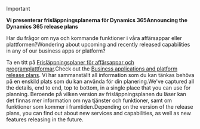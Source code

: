 > [!IMPORTANT]
> <span data-ttu-id="4477a-101">**Vi presenterar frisläppningsplanerna för Dynamics 365**</span><span class="sxs-lookup"><span data-stu-id="4477a-101">**Announcing the Dynamics 365 release plans**</span></span>
>
> <span data-ttu-id="4477a-102">Har du frågor om nya och kommande funktioner i våra affärsappar eller plattformen?</span><span class="sxs-lookup"><span data-stu-id="4477a-102">Wondering about upcoming and recently released capabilities in any of our business apps or platform?</span></span> 
> 
> <span data-ttu-id="4477a-103">Ta en titt på [Frisläppningsplaner för affärsappar och programplattformar](https://go.microsoft.com/fwlink/?linkid=2010158).</span><span class="sxs-lookup"><span data-stu-id="4477a-103">Check out the [Business applications and platform release plans](https://go.microsoft.com/fwlink/?linkid=2010158).</span></span> <span data-ttu-id="4477a-104">Vi har sammanställt all information som du kan tänkas behöva på en enskild plats som du kan använda för din planering.</span><span class="sxs-lookup"><span data-stu-id="4477a-104">We've captured all the details, end to end, top to bottom, in a single place that you can use for planning.</span></span> <span data-ttu-id="4477a-105">Beroende på vilken version av frisläppningsplanen du läser kan det finnas mer information om nya tjänster och funktioner, samt om funktioner som kommer i framtiden.</span><span class="sxs-lookup"><span data-stu-id="4477a-105">Depending on the version of the release plans, you can find out about new services and capabilities, as well as new features releasing in the future.</span></span>
